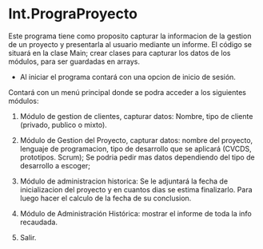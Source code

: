 # Int.PrograProyecto

Este programa tiene como proposito capturar la informacion de la gestion de un proyecto y presentarla al usuario mediante un informe.
El código se situará en la clase Main; crear clases para capturar los datos de los módulos, para ser guardadas en arrays.

- Al iniciar el programa contará con una opcion de inicio de sesión. 

Contará con un menú principal donde se podra acceder a los siguientes módulos: 

1. Módulo de gestion de clientes, capturar datos: Nombre, tipo de cliente (privado, publico o mixto).

2. Módulo de Gestion del Proyecto, capturar datos: nombre del proyecto, lenguaje de programacion, tipo de desarrollo que se aplicará (CVCDS, prototipos. Scrum);
Se podria pedir mas datos dependiendo del tipo de desarrollo a escoger;

3. Módulo de administracion historica: Se le adjuntará la fecha de inicializacion del proyecto y en cuantos dias se estima finalizarlo.
Para luego hacer el calculo de la fecha de su conclusion.

4. Módulo de Administración Histórica: mostrar el informe de toda la info recaudada.

5. Salir.
